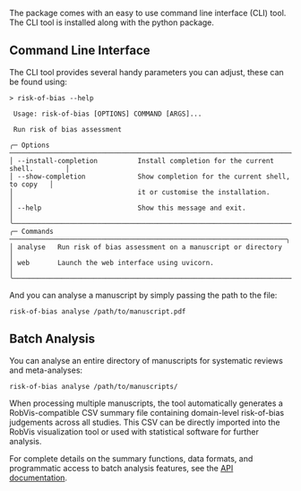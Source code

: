 
The package comes with an easy to use command line interface (CLI) tool.
The CLI tool is installed along with the python package.

## Command Line Interface

The CLI tool provides several handy parameters you can adjust, these can be found using:

```console
> risk-of-bias --help

 Usage: risk-of-bias [OPTIONS] COMMAND [ARGS]...

 Run risk of bias assessment

╭─ Options ──────────────────────────────────────────────────────────────────────╮
│ --install-completion          Install completion for the current shell.        │
│ --show-completion             Show completion for the current shell, to copy   │
│                               it or customise the installation.                │
│ --help                        Show this message and exit.                      │
╰────────────────────────────────────────────────────────────────────────────────╯
╭─ Commands ─────────────────────────────────────────────────────────────────────╮
│ analyse   Run risk of bias assessment on a manuscript or directory             │
│ web       Launch the web interface using uvicorn.                              │
╰────────────────────────────────────────────────────────────────────────────────╯
```

And you can analyse a manuscript by simply passing the path to the file:

```console
risk-of-bias analyse /path/to/manuscript.pdf
```

## Batch Analysis

You can analyse an entire directory of manuscripts for systematic reviews and meta-analyses:

```console
risk-of-bias analyse /path/to/manuscripts/
```

When processing multiple manuscripts, the tool automatically generates a RobVis-compatible CSV summary file containing domain-level risk-of-bias judgements across all studies. This CSV can be directly imported into the RobVis visualization tool or used with statistical software for further analysis.

For complete details on the summary functions, data formats, and programmatic access to batch analysis features, see the [API documentation](api.md#summary-and-analysis-functions).